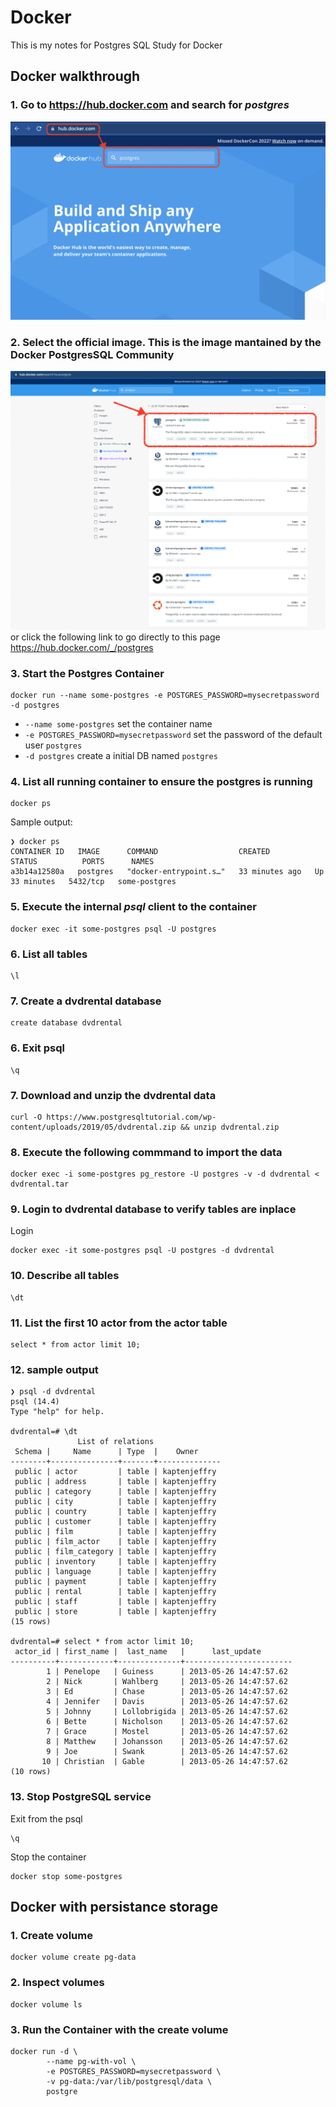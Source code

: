 # Docker
This is my notes for Postgres SQL Study for Docker

## Docker walkthrough

### 1. Go to https://hub.docker.com and search for ***postgres***
![docker hub](/img/docker01.png)

### 2. Select the official image. This is the image mantained by the Docker PostgresSQL Community
![docker hub2](/img/docker02.png)
or click the following link to go directly to this page
https://hub.docker.com/_/postgres

### 3. Start the Postgres Container
```
docker run --name some-postgres -e POSTGRES_PASSWORD=mysecretpassword -d postgres
```
- ```--name some-postgres``` set the container name
- ```-e POSTGRES_PASSWORD=mysecretpassword``` set the password of the default user ```postgres```
- ```-d postgres``` create a initial DB named ```postgres```

### 4. List all running container to ensure the postgres is running
```
docker ps
```

Sample output:
```
❯ docker ps
CONTAINER ID   IMAGE      COMMAND                  CREATED          STATUS          PORTS      NAMES
a3b14a12580a   postgres   "docker-entrypoint.s…"   33 minutes ago   Up 33 minutes   5432/tcp   some-postgres
```


### 5. Execute the internal ***psql*** client to the container
```
docker exec -it some-postgres psql -U postgres
```

### 6. List all tables
```
\l
```

### 7. Create a dvdrental database
```
create database dvdrental
```

### 6. Exit psql 
```
\q
```

### 7. Download and unzip the dvdrental data
```
curl -O https://www.postgresqltutorial.com/wp-content/uploads/2019/05/dvdrental.zip && unzip dvdrental.zip
```

### 8. Execute the following commmand to import the data
```
docker exec -i some-postgres pg_restore -U postgres -v -d dvdrental < dvdrental.tar
```

### 9. Login to dvdrental database to verify tables are inplace
Login
```
docker exec -it some-postgres psql -U postgres -d dvdrental
```

### 10. Describe all tables
```
\dt
```

### 11. List the first 10 actor from the actor table
```
select * from actor limit 10;
```

### 12. sample output
```
❯ psql -d dvdrental
psql (14.4)
Type "help" for help.

dvdrental=# \dt
               List of relations
 Schema |     Name      | Type  |    Owner
--------+---------------+-------+--------------
 public | actor         | table | kaptenjeffry
 public | address       | table | kaptenjeffry
 public | category      | table | kaptenjeffry
 public | city          | table | kaptenjeffry
 public | country       | table | kaptenjeffry
 public | customer      | table | kaptenjeffry
 public | film          | table | kaptenjeffry
 public | film_actor    | table | kaptenjeffry
 public | film_category | table | kaptenjeffry
 public | inventory     | table | kaptenjeffry
 public | language      | table | kaptenjeffry
 public | payment       | table | kaptenjeffry
 public | rental        | table | kaptenjeffry
 public | staff         | table | kaptenjeffry
 public | store         | table | kaptenjeffry
(15 rows)

dvdrental=# select * from actor limit 10;
 actor_id | first_name |  last_name   |      last_update
----------+------------+--------------+------------------------
        1 | Penelope   | Guiness      | 2013-05-26 14:47:57.62
        2 | Nick       | Wahlberg     | 2013-05-26 14:47:57.62
        3 | Ed         | Chase        | 2013-05-26 14:47:57.62
        4 | Jennifer   | Davis        | 2013-05-26 14:47:57.62
        5 | Johnny     | Lollobrigida | 2013-05-26 14:47:57.62
        6 | Bette      | Nicholson    | 2013-05-26 14:47:57.62
        7 | Grace      | Mostel       | 2013-05-26 14:47:57.62
        8 | Matthew    | Johansson    | 2013-05-26 14:47:57.62
        9 | Joe        | Swank        | 2013-05-26 14:47:57.62
       10 | Christian  | Gable        | 2013-05-26 14:47:57.62
(10 rows)

```

### 13. Stop PostgreSQL service
Exit from the psql
```
\q
```

Stop the container
```
docker stop some-postgres
```

## Docker with persistance storage

### 1. Create volume
```
docker volume create pg-data
```

### 2. Inspect volumes 
```
docker volume ls
```

### 3. Run the Container with the create volume
```
docker run -d \                                                                                                                                           
        --name pg-with-vol \
        -e POSTGRES_PASSWORD=mysecretpassword \
        -v pg-data:/var/lib/postgresql/data \
        postgre
```
